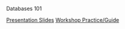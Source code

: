 Databases 101

[Presentation Slides](https://drive.google.com/open?id=1akW4UNi-EBlzVO2IMIokjkJsWdH-zfft7ORMoFI_zGE)
[Workshop Practice/Guide](https://github.com/uwmadisonieee/Server-And-Database-Workshop)